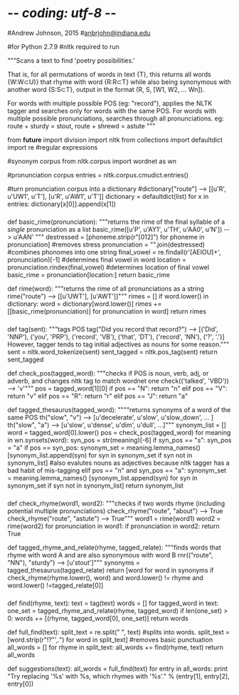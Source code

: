 # -*- coding: utf-8 -*-

#Andrew Johnson, 2015
#anbrjohn@indiana.edu

#for Python 2.7.9
#nltk required to run

"""Scans a text to find 'poetry possibilities.'

That is, for all permutations of words in text {T},
this returns all words {W:W⊂U)}  that rhyme with word {R:R⊂T}
while also being synonymous with another word {S:S⊂T},
output in the format (R, S, [W1, W2, ... Wn]).

For words with multiple possible POS (eg: "record"),
applies the NLTK tagger and searches only for words with the same POS.
For words with multiple possible pronunciations, searches through all pronunciations. eg:
route + sturdy = stout, 
route + shrewd = astute
"""

from __future__ import division
import nltk
from collections import defaultdict
import re #regular expressions

#synonym corpus
from nltk.corpus import wordnet as wn

#pronunciation corpus
entries = nltk.corpus.cmudict.entries()

#turn pronunciation corpus into a dictionary
#dictionary["route"] --> [[u'R', u'UW1', u'T'], [u'R', u'AW1', u'T']]
dictionary = defaultdict(list)
for x in entries:
    dictionary[x[0]].append(x[1])

###

def basic_rime(pronunciation):
    """returns the rime of the final syllable of a *single* pronunciation as a list
    basic_rime([u'P', u'AY1', u'TH', u'AA0', u'N']) --> u'AAN' """
    destressed = [phoneme.strip(r"[012]") for phoneme in pronunciation] #removes stress
    pronunciation = "".join(destressed) #combines phonomes into one string
    final_vowel = re.findall(r'[AEIOU]+', pronunciation)[-1] #determines final vowel in word
    location = pronunciation.rindex(final_vowel) #determines location of final vowel
    basic_rime = pronunciation[location:]
    return basic_rime

def rime(word):
    """returns the rime of all pronunciations as a string
    rime("route") --> [[u'UWT'], [u'AWT']]"""
    rimes = []
    if word.lower() in dictionary:
        word = dictionary[word.lower()]
        rimes += [[basic_rime(pronunciation)] for pronunciation in word]
    return rimes

###

def tag(sent):
    """tags POS
    tag("Did you record that record?") -->
    [('Did', 'NNP'), ('you', 'PRP'), ('record', 'VB'), ('that', 'DT'), ('record', 'NN'), ('?', '.')]
    However, tagger tends to tag initial adjectives as nouns for some reason."""
    sent = nltk.word_tokenize(sent)
    sent_tagged = nltk.pos_tag(sent)
    return sent_tagged

def check_pos(tagged_word):
    """checks if POS is noun, verb, adj, or adverb, and changes nltk tag to match wordnet one
    check(('talked', 'VBD')) --> 'v'"""
    pos = tagged_word[1][0]
    if pos == "N":
        return "n"
    elif pos == "V":
        return "v"
    elif pos == "R":
        return "r"
    elif pos == "J":
        return "a"

def tagged_thesaurus(tagged_word):
    """"returns synonyms of a word of the same POS
    th("slow", "v") --> [u'decelerate', u'slow', u'slow_down', ... ]
    th("slow", "a") --> [u'slow', u'dense', u'dim', u'dull', ...]"""
    synonym_list = []
    word = tagged_word[0].lower()
    pos = check_pos(tagged_word)
    for meaning in wn.synsets(word):
        syn_pos = str(meaning)[-6]
        if syn_pos == "s":
            syn_pos = "a"
        if pos == syn_pos:
            synonym_set = meaning.lemma_names()
            [synonym_list.append(syn) for syn in synonym_set if syn not in synonym_list]
            #also evalutes nouns as adjectives because nltk tagger has a bad habit of mis-tagging
        elif pos == "n" and syn_pos == "a":
            synonym_set = meaning.lemma_names()
            [synonym_list.append(syn) for syn in synonym_set if syn not in synonym_list]
    return synonym_list

###

def check_rhyme(word1, word2):
    """checks if two words rhyme (including potential multiple pronunciations)
    check_rhyme("route", "about") --> True
    check_rhyme("route", "astute") --> True"""
    word1 = rime(word1)
    word2 = rime(word2)
    for pronunciation in word1:
        if pronunciation in word2:
            return True

def tagged_rhyme_and_relate(rhyme, tagged_relate):
    """finds words that rhyme with word A and are also synonymous with word B
    rnr(("route", "NN"), "sturdy") --> [u'stout']"""
    synonyms = tagged_thesaurus(tagged_relate)
    return [word for word in synonyms if
            check_rhyme(rhyme.lower(), word) and word.lower() != rhyme and word.lower() !=tagged_relate[0]]

###

def find(rhyme, text):
    text = tag(text)
    words = []
    for tagged_word in text:
        one_set = tagged_rhyme_and_relate(rhyme, tagged_word)
        if len(one_set) > 0:
            words += [(rhyme, tagged_word[0], one_set)]
    return words

def full_find(text):
    split_text = re.split(" ", text) #splits into words.
    split_text = [word.strip(r"!?\"\',.") for word in split_text] #removes basic punctuation
    all_words = [] 
    for rhyme in split_text:
        all_words += find(rhyme, text)
    return all_words

def suggestions(text):
    all_words = full_find(text)
    for entry in all_words:
        print "Try replacing '%s' with %s, which rhymes with '%s'." % (entry[1], entry[2], entry[0])
